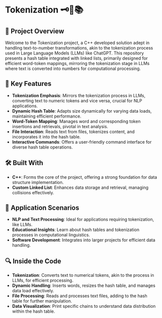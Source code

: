 # Tokenization 🗝️🔢📚

## 🚀 Project Overview
Welcome to the Tokenization project, a C++ developed solution adept in handling text-to-number transformations, akin to the tokenization process used in Large Language Models (LLMs) like ChatGPT. This repository presents a hash table integrated with linked lists, primarily designed for efficient word-token mappings, mirroring the tokenization stage in LLMs where text is converted into numbers for computational processing.

## 📌 Key Features
- **Tokenization Emphasis**: Mirrors the tokenization process in LLMs, converting text to numeric tokens and vice versa, crucial for NLP applications.
- **Dynamic Hash Table**: Adapts size dynamically for varying data loads, maintaining efficient performance.
- **Word-Token Mapping**: Manages word and corresponding token insertions and retrievals, pivotal in text analysis.
- **File Interaction**: Reads text from files, tokenizes content, and incorporates it into the hash table.
- **Interactive Commands**: Offers a user-friendly command interface for diverse hash table operations.

## 🛠️ Built With
- **C++**: Forms the core of the project, offering a strong foundation for data structure implementation.
- **Custom Linked List**: Enhances data storage and retrieval, managing collisions effectively.

## 🎯 Application Scenarios
- **NLP and Text Processing**: Ideal for applications requiring tokenization, like LLMs.
- **Educational Insights**: Learn about hash tables and tokenization processes in computational linguistics.
- **Software Development**: Integrates into larger projects for efficient data handling.

## 🔍 Inside the Code
- **Tokenization**: Converts text to numerical tokens, akin to the process in LLMs, for efficient processing.
- **Dynamic Handling**: Inserts words, resizes the hash table, and manages data load effectively.
- **File Processing**: Reads and processes text files, adding to the hash table for further manipulation.
- **Data Visualization**: Print specific chains to understand data distribution within the hash table.
